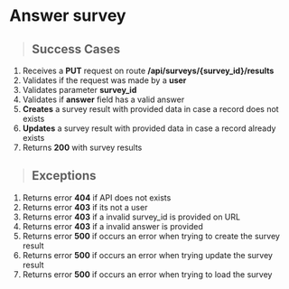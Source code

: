 # Answer survey

> ## Success Cases

1. Receives a **PUT** request on route **/api/surveys/{survey_id}/results**
2. Validates if the request was made by a **user**
3. Validates parameter **survey_id**
4. Validates if **answer** field has a valid answer
5. **Creates** a survey result with provided data in case a record does not exists
6. **Updates** a survey result with provided data in case a record already exists
7. Returns **200** with survey results

> ## Exceptions

1. Returns error **404** if API does not exists
2. Returns error **403** if its not a user
3. Returns error **403** if a invalid survey_id is provided on URL
4. Returns error **403** if a invalid answer is provided
5. Returns error **500** if occurs an error when trying to create the survey result
6. Returns error **500** if occurs an error when trying update the survey result
7. Returns error **500** if occurs an error when trying to load the survey